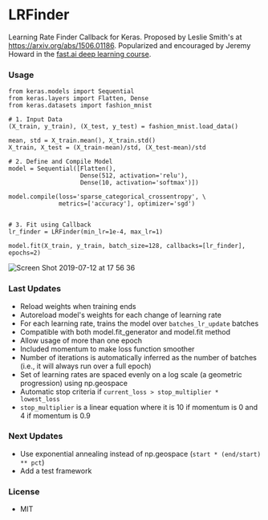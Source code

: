 # LRFinder
Learning Rate Finder Callback for Keras. Proposed by Leslie Smith's at https://arxiv.org/abs/1506.01186. Popularized and encouraged by Jeremy Howard in the [fast.ai deep learning course](https://course.fast.ai/). 

### Usage
```
from keras.models import Sequential
from keras.layers import Flatten, Dense
from keras.datasets import fashion_mnist

# 1. Input Data
(X_train, y_train), (X_test, y_test) = fashion_mnist.load_data()

mean, std = X_train.mean(), X_train.std()
X_train, X_test = (X_train-mean)/std, (X_test-mean)/std

# 2. Define and Compile Model
model = Sequential([Flatten(),
                    Dense(512, activation='relu'),
                    Dense(10, activation='softmax')])

model.compile(loss='sparse_categorical_crossentropy', \
              metrics=['accuracy'], optimizer='sgd')


# 3. Fit using Callback
lr_finder = LRFinder(min_lr=1e-4, max_lr=1)

model.fit(X_train, y_train, batch_size=128, callbacks=[lr_finder], epochs=2)
```

![Screen Shot 2019-07-12 at 17 56 36](https://user-images.githubusercontent.com/5733246/61158150-84382100-a4ce-11e9-9d88-99cd43986b0e.png)

### Last Updates
- Reload weights when training ends
- Autoreload model's weights for each change of learning rate
- For each learning rate, trains the model over `batches_lr_update` batches
- Compatible with both model.fit_generator and model.fit method
- Allow usage of more than one epoch
- Included momentum to make loss function smoother
- Number of iterations is automatically inferred as the number of batches (i.e., it will always run over a full epoch)
- Set of learning rates are spaced evenly on a log scale (a geometric progression) using np.geospace
- Automatic stop criteria if `current_loss > stop_multiplier * lowest_loss`
- `stop_multiplier` is a linear equation where it is 10 if momentum is 0 and 4 if momentum is 0.9

### Next Updates
- Use exponential annealing instead of np.geospace (`start * (end/start) ** pct`)
- Add a test framework

### License
- MIT
